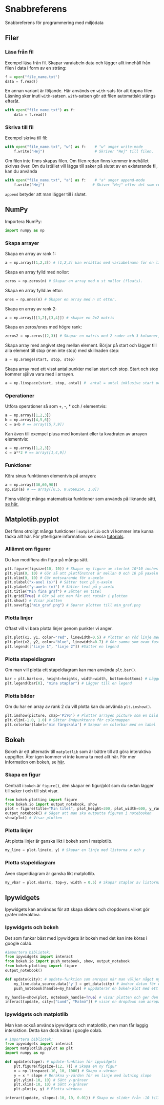 # Snabbreferens
Snabbreferens för programmering med miljödata

## Filer

### Läsa från fil
Exempel läsa från fil. Skapar varaiabeln data och lägger allt innehåll från filen i data i form av en sträng:

```python
f = open("file_name.txt")
data = f.read()                
```
En annan variant är följande. Här används en `with`-sats för att öppna filen. Läsning sker inuti `with`-satsen. `with`-satsen gör att filen automatiskt stängs efteråt.

```python
with open("file_name.txt") as f:
    data = f.read()                      
```



### Skriva till fil
Exempel skriva till fil:

```python
with open("file_name.txt", "w") as f:    # "w" anger write-mode
    f.write("Hej")                       # Skriver "Hej" till filen.
```
Om filen inte finns skapas filen. Om filen redan finns kommer innehållet skrivas över. Om du istället vill lägga till saker på slutet av en existerande fil, kan du använda

```python
with open("file_name.txt", "a") as f:    # "a" anger append-mode
    f.write("Hej")                      # Skiver "Hej" efter det som redan finns.

```
`append` betyder att man lägger till i slutet.

## NumPy

Importera NumPy:

```python
import numpy as np
```
### Skapa arrayer
Skapa en array av rank 1:
```python
a = np.array([1,2,3]) # [1,2,3] kan ersättas med variabelnamn för en lista.
```

Skapa en array fylld med nollor:

```python
zeros = np.zeros(n) # Skapar en array med n st nollor (floats).
```

Skapa en array fylld av ettor:
```python
ones = np.ones(n) # Skapar en array med n st ettor.
```

Skapa en array av rank 2:
```python
a = np.array([[1,2],[3,4]]) # skapar en 2x2 matris
```

Skapa en zeros/ones med högre rank:
```python
zeros2 = np.zeros((2,3)) # Skapar en matris med 2 rader och 3 kolumner, fylld med nollor.
```

Skapa array med angivet steg mellan element. Börjar på start och lägger till alla element till stop (men inte stop) med skillnaden step:
```python
a = np.arange(start, stop, step)
```

Skapa array med ett visst antal punkter mellan start och stop. Start och stop kommer själva vara med i arrayen.

```python
a = np.linspace(start, stop, antal) #  antal = antal inklusive start och stop
```

### Operationer

Utföra operationer så som +, -, * och / elementvis:

```python
a = np.array([1,2,3])
b = np.array([4,5,6])
c = a+b # == array([5,7,9])
```
Kan även till exempel plusa med konstant eller ta kvadraten av arrayen elementvis:

```python
a = np.array([1,2,3])
c = a**2 # == array([1,4,9])
```

### Funktioner

Köra sinus funktionen elementvis på arrayen:

```python
a = np.array([30,60,90])
np.sin(a) # == array([0.5, 0.8660254, 1.0])
```
Finns väldigt många matematiska funktioner som används på liknande sätt, [se här.](https://docs.scipy.org/doc/numpy-1.15.1/reference/routines.math.html)

## Matplotlib.pyplot
Det finns otroligt många funktioner i `matplotlib` och vi kommer inte kunna täcka allt här. För ytterligare information: se dessa [tutorials](https://matplotlib.org/3.1.0/tutorials/index.html).

### Allämnt om figurer
Du kan modifiera din figur på många sätt.
```python
plt.figure(figsize(10, 10)) # Skapar ny figure av storlek 10*10 inches
plt.ylim(0, 10) # Gör så att plotfönstret är mellan 0 och 10 på yaxeln
plt.xlim(0, 10) # Gör motsvarande för x-axeln
plt.xlabel("x-axel (s)") # Sätter text på x-axeln
plt.ylabel("y-axeln (m)") # Sätter text på y-axeln
plt.title("Min fina graf") # Sätter en titel   
plt.grid(True) # Gör så att man får ett rutnär i plotten
plt.show() # Visar plotten
plt.savefig("min_graf.png") # Sparar plotten till min_graf.png
```

### Plotta linjer
Oftast vill vi bara plotta linjer genom punkter vi anger.
```python
plt.plot(x1, y1, color="red", linewidth=0.5) # Plottar en röd linje med bredd 0.5. x1 och y1 kan vara listor eller np-arrayer av rank 1.
plt.plot(x2, y2, color="blue", linewidth=0.7) # Gör samma som ovan fast en tjockare blå linje
plt.legend(["linje 1", "linje 2"]) #Sätter en legend
```
### Plotta stapeldiagram
Om man vill plotta ett stapeldiagram kan man använda `plt.bar()`.

```python
bar = plt.bar(x=x, height=heights, width=width, bottom=bottoms) # Lägger till ett antal staplar. Informationen sparas i bar
plt.legend(bar[0], "mina staplar") # Lägger till en legend
```

### Plotta bilder
Om du har en array av rank 2 du vill plotta kan du använda `plt.imshow()`.

```python
plt.imshow(picture, cmap='PiYG') # Plottar arrayen picture som en bild med colormap 'PiYG'
plt.clim(-1.0, 1.0) # Sätter ändpunkterna för colormappen
plt.colorbar(label='min färgskala') # Skapar en colorbar med en label
```

## Bokeh
Bokeh är ett alternativ till `matplotlib` som är bättre till att göra interaktiva uppgifter. Åter igen kommer vi inte kunna ta med allt här. För mer information om bokeh, se [här](https://bokeh.pydata.org/en/latest/docs/user_guide.html).

### Skapa en figur

Centralt i `bokeh` är `figure()`, den skapar en figur/plot som du sedan lägger till saker i och till sist visar.
```python
from bokeh.plotting import figure
from bokeh.io import output_notebook, show
plot = figure(title="Min titel", plot_height=300, plot_width=600, y_range=(-10, 15)) # Skapar en figur
output_notebook() # Säger att man ska outputta figuren i notebooken
show(plot) # Visar plotten
```

### Plotta linjer
Att plotta linjer är ganska likt i bokeh som i matplotlib.

```python
my_line = plot.line(x, y) # Skapar en linje med listorna x och y
```

### Plotta stapeldiagram
Även stapeldiagram är ganska likt matplotlib.

```python
my_vbar = plot.vbar(x, top=y, width = 0.5) # Skapar staplar av listorna x och y
```

## Ipywidgets
Ipywidgets kan användas för att skapa sliders och dropdowns vilket gör grafer interaktiva.

### Ipywidgets och bokeh
Det som funkar bäst med ipywidgets är bokeh med det kan inte köras i google colab.
```python
#importera bibliotek:
from ipywidgets import interact
from bokeh.io import push_notebook, show, output_notebook
from bokeh.plotting import figure
output_notebook()

def update(city): # update-funktion som anropas när man väljer något nytt
    my_line.data_source.data['y'] = get_data(city) # ändrar datan för en bokeh-linje med en lista av data från get_data(city)
    push_notebook(handle=my_handle) # uppdaterar en bokeh-plot med ett visst handle

my_handle=show(plot, notebook_handle=True) # visar plotten och ger den ett speciellt handle
interact(update, city=["Lund", "Malmö"]) # visar en dropdown som anropar update
```

### Ipywidgets och matplotlib
Man kan också använda ipywidgets och matplotlib, men man får laggig interaktion. Detta kan dock köras i google colab.

```python
# importera bibliotek:
from ipywidgets import interact
import matplotlib.pyplot as plt
import numpy as np

def update(slope): # update-funktion för ipywidgets
    plt.figure(figsize=(12, 7)) # Skapa en ny figur
    x = np.linspace(-10, 10, 1000) # Skapa x-värden
    y = x * slope # Beräkna y-värden för en linje med lutning slope
    plt.ylim(-10, 10) # Sätt y-gränser
    plt.xlim(-10, 10) # Sätt x-gränser
    plt.plot(x, y) # Plotta värdena

interact(update, slope=(-10, 10, 0.01)) # Skapa en slider från -10 till 10 som hoppar 0.01 i varje steg.
```

